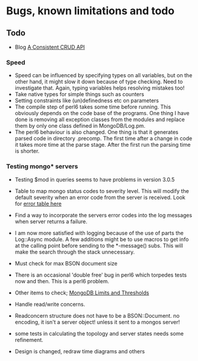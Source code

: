 # Bugs, known limitations and todo

## Todo

* Blog [A Consistent CRUD API](https://www.mongodb.com/blog/post/consistent-crud-api-next-generation-mongodb-drivers?jmp=docs&_ga=1.72964115.1411139568.1420476116)

### Speed
* Speed can be influenced by specifying types on all variables, but on the other hand, it might slow it down because of type checking. Need to investigate that. Again, typing variables helps resolving mistakes too!
* Take native types for simple things such as counters
* Setting constraints like (un)definedness etc on parameters
* The compile step of perl6 takes some time before running. This obviously depends on the code base of the programs. One thing I have done is removing all exception classes from the modules and replace them by only one class defined in MongoDB/Log.pm.
* The perl6 behaviour is also changed. One thing is that it generates parsed code in directory .precomp. The first time after a change in code it takes more time at the parse stage. After the first run the parsing time is shorter.

### Testing mongo\* servers
* Testing $mod in queries seems to have problems in version 3.0.5
* Table to map mongo status codes to severity level. This will modify the default severity when an error code from the server is received. Look for  [error table here](https://github.com/mongodb/mongo/blob/master/docs/errors.md)
* Find a way to incorporate the servers error codes into the log messages when server returns a failure.
* I am now more satisfied with logging because of the use of parts the Log::Async module. A few additions might be to use macros to get info at the calling point before sending to the \*-message() subs. This will make the search through the stack unnecessary.

* Must check for max BSON document size
* There is an occasional 'double free' bug in perl6 which torpedes tests now and then. This is a perl6 problem.

* Other items to check; [MongoDB Limits and Thresholds](https://docs.mongodb.org/manual/reference/limits/)

* Handle read/write concerns.
* Readconcern structure does not have to be a BSON::Document. no encoding, it isn't a server object! unless it sent to a mongos server!
* some tests in calculating the topology and server states needs some refinement.
* Design is changed, redraw time diagrams and others
